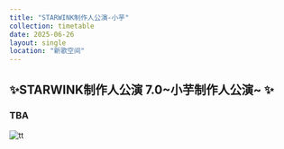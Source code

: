```yaml
---
title: "STARWINK制作人公演-小芋"
collection: timetable
date: 2025-06-26
layout: single
location: "新歌空间"
---
```


## ✨STARWINK制作人公演 7.0~小芋制作人公演~ ✨

### TBA

![tt](/timetable/2025/06/05/5_0.jpg)